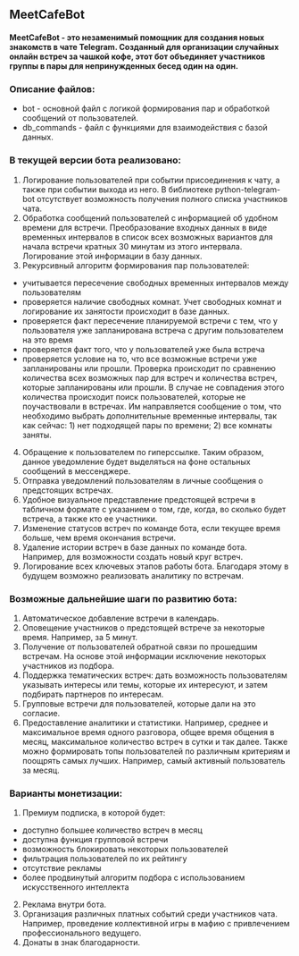## MeetCafeBot
#### MeetCafeBot - это незаменимый помощник для создания новых знакомств в чате Telegram. Созданный для организации случайных онлайн встреч за чашкой кофе, этот бот объединяет участников группы в пары для непринужденных бесед один на один.
### Описание файлов:
- bot	- основной файл с логикой формирования пар и обработкой сообщений от пользователей.
- db_commands - файл с функциями для взаимодействия с базой данных.
  
### В текущей версии бота реализовано:
1. Логирование пользователей при событии присоединения к чату, а также при событии выхода из него. В библиотеке python-telegram-bot отсутствует возможность получения полного списка участников чата.
2. Обработка сообщений пользователей с информацией об удобном времени для встречи. Преобразование входных данных в виде временных интервалов в список всех возможных вариантов  для начала встречи кратных 30 минутам из этого интервала. Логирование этой информации в базу данных.
3. Рекурсивный алгоритм формирования пар пользователей:
-  учитывается пересечение свободных временных интервалов между пользователям
- проверяется наличие свободных комнат. Учет свободных комнат и логирование их занятости происходит в базе данных.
- проверяется факт пересечение планируемой встречи с тем, что у пользователя уже запланирована встреча с другим пользователем на это время
- проверяется факт того, что у пользователей уже была встреча
- проверяется условие на то, что все возможные встречи уже запланированы или прошли. Проверка происходит по сравнению количества всех возможных пар для встреч и количества встреч, которые запланированы или прошли. В случае не совпадения этого количества происходит поиск пользователей, которые не поучаствовали в встречах. Им направляется сообщение о том, что необходимо выбрать дополнительные временные интервалы, так как сейчас: 1) нет подходящей пары по времени; 2) все комнаты заняты.
4. Обращение к пользователем по гиперссылке. Таким образом, данное уведомление будет выделяться на фоне остальных сообщений в мессенджере.
5. Отправка уведомлений пользователям в личные сообщения о предстоящих встречах.
6. Удобное визуальное представление предстоящей встречи в табличном формате с указанием о том, где, когда, во сколько будет встреча, а также кто ее участники.
7. Изменение статусов встреч по команде бота, если текущее время больше, чем время окончания встречи. 
8. Удаление истории встреч в базе данных по команде бота. Например, для возможности создать новый круг встреч.
9. Логирование всех ключевых этапов работы бота. Благодаря этому в будущем возможно реализовать аналитику по встречам.

### Возможные дальнейшие шаги по развитию бота:
1. Автоматическое добавление встречи в календарь.
2. Оповещение участников о предстоящей встрече за некоторые время. Например, за 5 минут.
3. Получение от пользователей обратной связи по прошедшим встречам. На основе этой информации исключение некоторых участников из подбора.
4. Поддержка тематических встреч: дать возможность пользователям указывать интересы или темы, которые их интересуют, и затем подбирать партнеров по интересам.
5. Групповые встречи для пользователей, которые дали на это согласие.
6. Предоставление аналитики и статистики. Например, среднее и максимальное время одного разговора, общее время общения в месяц, максимальное количество встреч в сутки и так далее. Также можно формировать топы пользователей по различным критериям и поощрять самых лучших. Например, самый активный пользователь за месяц. 

### Варианты монетизации:
1. Премиум подписка, в которой будет:
- доступно большее количество встреч в месяц
- доступна функция групповой встречи
- возможность блокировать некоторых пользователей
- фильтрация пользователей по их рейтингу
- отсутствие рекламы
- более продвинутый алгоритм подбора с использованием искусственного интеллекта
2. Реклама внутри бота.
3. Организация различных платных событий среди участников чата. Например, проведение коллективной игры в мафию с привлечением профессионального ведущего.
4. Донаты в знак благодарности.
